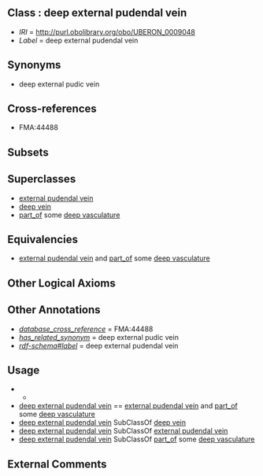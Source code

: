 
## Class : deep external pudendal vein

 * *IRI* = http://purl.obolibrary.org/obo/UBERON_0009048
 * *Label* = deep external pudendal vein

## Synonyms

 * deep external pudic vein

## Cross-references

 * FMA:44488

## Subsets


## Superclasses

 * [external pudendal vein](../../UBERON/53/UBERON_0018253.md)
 * [deep vein](../../UBERON/52/UBERON_0035552.md)
 * [part_of](../../BFO/50/BFO_0000050.md) some [deep vasculature](../../UBERON/51/UBERON_0035551.md)

## Equivalencies

 * [external pudendal vein](../../UBERON/53/UBERON_0018253.md) and [part_of](../../BFO/50/BFO_0000050.md) some [deep vasculature](../../UBERON/51/UBERON_0035551.md)

## Other Logical Axioms


## Other Annotations

 * *[database_cross_reference](../../ef/oboInOwl#hasDbXref.md)* = FMA:44488
 * *[has_related_synonym](../../ym/oboInOwl#hasRelatedSynonym.md)* = deep external pudic vein
 * *[rdf-schema#label](../../el/rdf-schema#label.md)* = deep external pudendal vein

## Usage

 * -
 * [deep external pudendal vein](../../UBERON/48/UBERON_0009048.md) == [external pudendal vein](../../UBERON/53/UBERON_0018253.md) and [part_of](../../BFO/50/BFO_0000050.md) some [deep vasculature](../../UBERON/51/UBERON_0035551.md)
 * [deep external pudendal vein](../../UBERON/48/UBERON_0009048.md) SubClassOf [deep vein](../../UBERON/52/UBERON_0035552.md)
 * [deep external pudendal vein](../../UBERON/48/UBERON_0009048.md) SubClassOf [external pudendal vein](../../UBERON/53/UBERON_0018253.md)
 * [deep external pudendal vein](../../UBERON/48/UBERON_0009048.md) SubClassOf [part_of](../../BFO/50/BFO_0000050.md) some [deep vasculature](../../UBERON/51/UBERON_0035551.md)

## External Comments

